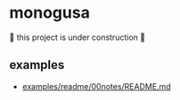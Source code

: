 # monogusa

:construction: this project is under construction :construction:

## examples

- [examples/readme/00notes/README.md](examples/readme/00notes/README.md)
